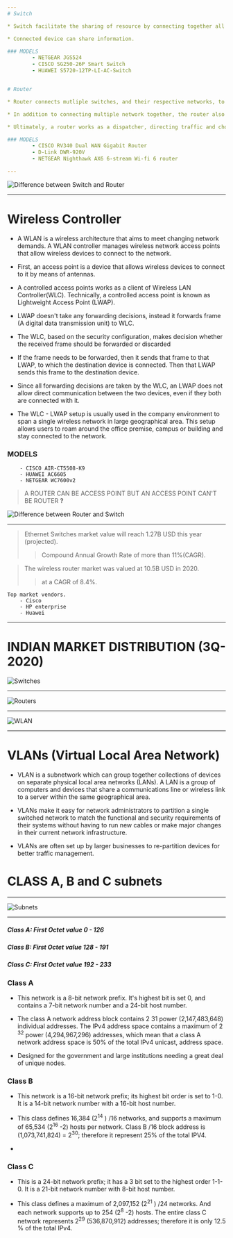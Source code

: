 ```yaml
---
# Switch

* Switch facilitate the sharing of resource by connecting together all devices, including computers, printers, and servers, in a small business network.

* Connected device can share information.

### MODELS
		- NETGEAR JGS524
		- CISCO SG250-26P Smart Switch
		- HUAWEI S5720-12TP-LI-AC-Switch


# Router

* Router connects mutliple switches, and their respective networks, to form an even larger network. These network may be in a single location or across multiple location.

* In addition to connecting multiple network together, the router also allows networked devices and mutliple users to access the Internet.

* Ultimately, a router works as a dispatcher, directing traffic and choosing the most efficient route for information, in the form of data packets, to travel accross the network. A router connects you business to world, protects information from security threats, and even decides which devices have priority over others.

### MODELS
		- CISCO RV340 Dual WAN Gigabit Router
		- D-Link DWR-920V
		- NETGEAR Nighthawk AX6 6-stream Wi-fi 6 router

---
```


![Difference between Switch and Router](5.jpg)

---

# Wireless Controller

* A WLAN is a wireless architecture that aims to meet changing network demands. A WLAN controller manages wireless network access points that allow wireless devices to connect to the network.

* First, an access point is a device that allows wireless devices to connect to it by means of antennas.

* A controlled access points works as a client of Wireless LAN Controller(WLC). Technically, a controlled access point is known as Lightweight Access Point  (LWAP).

* LWAP doesn't take any forwarding decisions, instead it forwards frame (A digital data transmission unit) to WLC.

* The WLC, based on the security configuration, makes decision whether the received frame should be forwarded or discarded

* If the frame needs to be forwarded, then it sends that frame to that LWAP, to which the destination device is connected. Then that LWAP sends this frame to the destination device.

* Since all forwarding decisions are taken by the WLC, an LWAP does not allow direct communication between the two devices, even if they both are connected with it.


* The WLC - LWAP setup is usually used in the company environment to span a single wireless network in large geographical area. This setup allows users to roam around the office premise, campus or building and stay connected to the network.

### MODELS
		- CISCO AIR-CT5508-K9
		- HUAWEI AC6605
		- NETGEAR WC7600v2
> A ROUTER CAN BE ACCESS POINT BUT AN ACCESS POINT CAN'T BE ROUTER **?**

![Difference between Router and Switch](1.jpg)

---

> Ethernet Switches market value will reach 1.27B USD this year (projected).
>
>> Compound Annual Growth Rate of more than 11%(CAGR).<br>


> The wireless router market was valued at 10.5B USD in 2020.
>
>> at a CAGR of 8.4%.

	Top market vendors.
		- Cisco
		- HP enterprise
		- Huawei

---

# INDIAN MARKET DISTRIBUTION (3Q-2020)

![Switches](2.webp)

---

![Routers](1.webp)

---

![WLAN](3.png)

---


# VLANs (Virtual Local Area Network)

* VLAN is a subnetwork which can group together collections of devices on separate physical local area networks (LANs). A LAN is a group of computers and devices that share a communications line or wireless link to a server within the same geographical area.

* VLANs make it easy for network administrators to partition a single switched network to match the functional and security requirements of their systems without having to run new cables or make major changes in their current network infrastructure.

* VLANs are often set up by larger businesses to re-partition devices for better traffic management.



# CLASS A, B and C subnets

---

![Subnets](6.jpg)

---


##### Class A: First Octet value 0 - 126
##### Class B: First Octet value 128 - 191
##### Class C: First Octet value 192 - 233


### Class A

* This network is a 8-bit network prefix. It's highest bit is set 0, and contains a 7-bit network number and a 24-bit host number.

* The class A network address block contains 2 31 power (2,147,483,648) individual addresses. The IPv4 address space contains a maximum of 2 <sup>32</sup> power (4,294,967,296) addresses, which mean that a class A network address space is 50% of the total IPv4 unicast, address space.

* Designed for the government and large institutions needing a great deal of unique nodes.


### Class B

* This network is a 16-bit network prefix; its highest bit order is set to 1-0. It is a 14-bit network number with a 16-bit host number.

* This class defines 16,384 (2<sup>14</sup> ) /16 networks, and supports a maximum of 65,534 (2<sup>16</sup> -2) hosts per network. Class B /16 block address is (1,073,741,824) = 2<sup>30</sup>; therefore it represent 25% of the total IPV4.

*

### Class C

* This is a 24-bit network prefix; it has a 3 bit set to the highest order 1-1-0. It is a 21-bit network number with 8-bit host number.

* This class defines a maximum of 2,097,152 (2<sup>21</sup> ) /24 networks. And each network supports up to 254 (2<sup>8</sup> -2) hosts. The entire class C network represents 2<sup>29</sup> (536,870,912) addresses; therefore it is only 12.5 % of the total IPv4.
